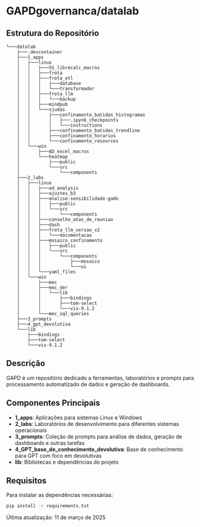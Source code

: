 # GAPDgovernanca/datalab

## Estrutura do Repositório

```
└───datalab
    ├───.devcontainer
    ├───1_apps
    │   ├───linux
    │   │   ├───5S_librecalc_macros
    │   │   ├───frota
    │   │   ├───frota_etl
    │   │   │   ├───database
    │   │   │   └───transformador
    │   │   ├───frota_llm
    │   │   │   └───backup
    │   │   ├───mindpub
    │   │   └───sjudas
    │   │       ├───confinamento_batidas_histogramas
    │   │       │   ├───.ipynb_checkpoints
    │   │       │   └───instructions
    │   │       ├───confinamento_batidas_trendline
    │   │       ├───confinamento_horarios
    │   │       └───confinamento_resources
    │   └───win
    │       ├───AD_excel_macros
    │       └───heatmap
    │           ├───public
    │           └───src
    │               └───components
    ├───2_labs
    │   ├───linux
    │   │   ├───ad_analysis
    │   │   ├───ajustes_b3
    │   │   ├───analise-sensibilidade-gado
    │   │   │   ├───public
    │   │   │   └───src
    │   │   │       └───components
    │   │   ├───conselho_atas_de_reuniao
    │   │   ├───dash
    │   │   ├───frota_llm_versao_v2
    │   │   │   └───documentacao
    │   │   ├───mosaico_confinamento
    │   │   │   ├───public
    │   │   │   └───src
    │   │   │       └───components
    │   │   │           ├───mosaico
    │   │   │           └───ui
    │   │   └───yaml_files
    │   └───win
    │       ├───mec
    │       ├───mec_der
    │       │   └───lib
    │       │       ├───bindings
    │       │       ├───tom-select
    │       │       └───vis-9.1.2
    │       └───mec_sql_queries
    ├───3_prompts
    ├───4_gpt_devolutiva
    └───lib
        ├───bindings
        ├───tom-select
        └───vis-9.1.2
```

## Descrição

GAPD é um repositório dedicado a ferramentas, laboratórios e prompts para processamento automatizado de dados e geração de dashboards.

## Componentes Principais

- **1_apps**: Aplicações para sistemas Linux e Windows
- **2_labs**: Laboratórios de desenvolvimento para diferentes sistemas operacionais
- **3_prompts**: Coleção de prompts para análise de dados, geração de dashboards e outras tarefas
- **4_GPT_base_de_conhecimento_devolutiva**: Base de conhecimento para GPT com foco em devolutivas
- **lib**: Bibliotecas e dependências do projeto

## Requisitos

Para instalar as dependências necessárias:

```bash
pip install -r requirements.txt
```

Última atualização: 11 de março de 2025
